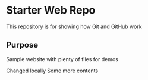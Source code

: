 # Starter Web Repo

This repository is for showing how Git and GitHub work

## Purpose

Sample website with plenty of files for demos

Changed locally
Some more contents